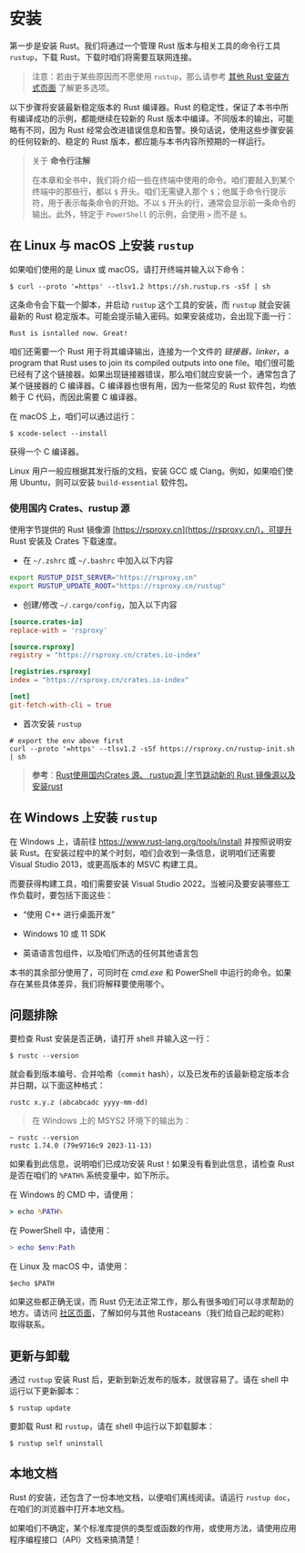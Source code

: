 # 安装

第一步是安装 Rust。我们将通过一个管理 Rust 版本与相关工具的命令行工具 `rustup`，下载 Rust。下载时咱们将需要互联网连接。

> 注意：若由于某些原因而不愿使用 `rustup`，那么请参考 [其他 Rust 安装方式页面](https://forge.rust-lang.org/infra/other-installation-methods.html) 了解更多选项。

以下步骤将安装最新稳定版本的 Rust 编译器。Rust 的稳定性，保证了本书中所有编译成功的示例，都能继续在较新的 Rust 版本中编译。不同版本的输出，可能略有不同，因为 Rust 经常会改进错误信息和告警。换句话说，使用这些步骤安装的任何较新的、稳定的 Rust 版本，都应能与本书内容所预期的一样运行。


> 关于 **命令行注解**
>
> 在本章和全书中，我们将介绍一些在终端中使用的命令。咱们要敲入到某个终端中的那些行，都以 `$` 开头。咱们无需键入那个 `$`；他属于命令行提示符，用于表示每条命令的开始。不以 `$` 开头的行，通常会显示前一条命令的输出。此外，特定于 `PowerShell` 的示例，会使用 `>` 而不是 `$`。


## 在 Linux 与 macOS 上安装 `rustup`


如果咱们使用的是 Linux 或 macOS，请打开终端并输入以下命令：


```console
$ curl --proto '=https' --tlsv1.2 https://sh.rustup.rs -sSf | sh
```

这条命令会下载一个脚本，并启动 `rustup` 这个工具的安装，而 `rustup` 就会安装最新的 Rust 稳定版本。可能会提示输入密码。如果安装成功，会出现下面一行：


```console
Rust is isntalled now. Great!
```

咱们还需要一个 Rust 用于将其编译输出，连接为一个文件的 *链接器，linker*，a program that Rust uses to join its compiled outputs into one file。咱们很可能已经有了这个链接器。如果出现链接器错误，那么咱们就应安装一个，通常包含了某个链接器的 C 编译器。C 编译器也很有用，因为一些常见的 Rust 软件包，均依赖于 C 代码，而因此需要 C 编译器。

在 macOS 上，咱们可以通过运行：


```console
$ xcode-select --install
```

获得一个 C 编译器。

Linux 用户一般应根据其发行版的文档，安装 GCC 或 Clang。例如，如果咱们使用 Ubuntu，则可以安装 `build-essential` 软件包。


### 使用国内 Crates、rustup 源


使用字节提供的 Rust 镜像源 [https://rsproxy.cn](https://rsproxy.cn/)，可提升 Rust 安装及 Crates 下载速度。


- 在 `~/.zshrc` 或 `~/.bashrc` 中加入以下内容


```bash
export RUSTUP_DIST_SERVER="https://rsproxy.cn"
export RUSTUP_UPDATE_ROOT="https://rsproxy.cn/rustup"
```


- 创建/修改 `~/.cargo/config`，加入以下内容


```conf
[source.crates-io]
replace-with = 'rsproxy'

[source.rsproxy]
registry = "https://rsproxy.cn/crates.io-index"

[registries.rsproxy]
index = "https://rsproxy.cn/crates.io-index"

[net]
git-fetch-with-cli = true
```


- 首次安装 `rustup`


```console
# export the env above first
curl --proto '=https' --tlsv1.2 -sSf https://rsproxy.cn/rustup-init.sh | sh
```


> **参考**：[Rust使用国内Crates 源、 rustup源 |字节跳动新的 Rust 镜像源以及安装rust](https://blog.csdn.net/inthat/article/details/106742193)


## 在 Windows 上安装 `rustup`


在 Windows 上，请前往 https://www.rust-lang.org/tools/install 并按照说明安装 Rust。在安装过程中的某个时刻，咱们会收到一条信息，说明咱们还需要 Visual Studio 2013，或更高版本的 MSVC 构建工具。

而要获得构建工具，咱们需要安装 Visual Studio 2022。当被问及要安装哪些工作负载时，要包括下面这些：


- “使用 C++ 进行桌面开发”

- Windows 10 或 11 SDK

- 英语语言包组件，以及咱们所选的任何其他语言包


本书的其余部分使用了，可同时在 *cmd.exe* 和 PowerShell 中运行的命令。如果存在某些具体差异，我们将解释要使用哪个。


## 问题排除

要检查 Rust 安装是否正确，请打开 shell 并输入这一行：


```console
$ rustc --version
```

就会看到版本编号、合并哈希（`commit` hash），以及已发布的该最新稳定版本合并日期，以下面这种格式：

```console
rustc x.y.z (abcabcadc yyyy-mm-dd)
```

> 在 Windows 上的 MSYS2 环境下的输出为：

```console
~ rustc --version
rustc 1.74.0 (79e9716c9 2023-11-13)
```

如果看到此信息，说明咱们已成功安装 Rust！如果没有看到此信息，请检查 Rust 是否在咱们的 `%PATH%` 系统变量中，如下所示。

在 Windows 的 CMD 中，请使用：


```cmd
> echo %PATH%
```

在 PowerShell 中，请使用：

```powershell
> echo $env:Path
```

在 Linux 及 macOS 中，请使用：

```console
$echo $PATH
```

如果这些都正确无误，而 Rust 仍无法正常工作，那么有很多咱们可以寻求帮助的地方。请访问 [社区页面](https://www.rust-lang.org/community)，了解如何与其他 Rustaceans（我们给自己起的昵称）取得联系。

## 更新与卸载

通过 `rustup` 安装 Rust 后，更新到新近发布的版本，就很容易了。请在 shell 中运行以下更新脚本：


```console
$ rustup update
```

要卸载 Rust 和 `rustup`，请在 shell 中运行以下卸载脚本：


```console
$ rustup self uninstall
```

## 本地文档

Rust 的安装，还包含了一份本地文档，以便咱们离线阅读。请运行 `rustup doc`，在咱们的浏览器中打开本地文档。

如果咱们不确定，某个标准库提供的类型或函数的作用，或使用方法，请使用应用程序编程接口（API）文档来搞清楚！
